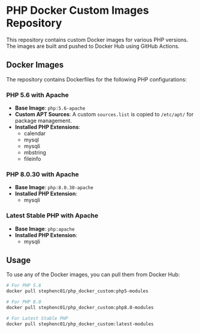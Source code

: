 # PHP Docker Custom Images Repository

This repository contains custom Docker images for various PHP versions. The images are built and pushed to Docker Hub using GitHub Actions.

## Docker Images

The repository contains Dockerfiles for the following PHP configurations:

### PHP 5.6 with Apache

- **Base Image**: `php:5.6-apache`
- **Custom APT Sources**: A custom `sources.list` is copied to `/etc/apt/` for package management.
- **Installed PHP Extensions**: 
  - calendar
  - mysql
  - mysqli
  - mbstring
  - fileinfo

### PHP 8.0.30 with Apache

- **Base Image**: `php:8.0.30-apache`
- **Installed PHP Extension**: 
  - mysqli

### Latest Stable PHP with Apache

- **Base Image**: `php:apache`
- **Installed PHP Extension**: 
  - mysqli

## Usage

To use any of the Docker images, you can pull them from Docker Hub:

```bash
# For PHP 5.6
docker pull stephenc01/php_docker_custom:php5-modules

# For PHP 8.0
docker pull stephenc01/php_docker_custom:php8.0-modules

# For Latest Stable PHP
docker pull stephenc01/php_docker_custom:latest-modules
